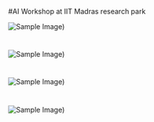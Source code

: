 #AI Workshop at IIT Madras research park

![Sample Image](https://github.com/suryakiran69/CMOS-NOR-Gate-2-INPUTS-/blob/main/Img-1.png))

#
![Sample Image](https://github.com/suryakiran69/CMOS-NOR-Gate-2-INPUTS-/blob/main/Img-1.png))

#

![Sample Image](https://github.com/suryakiran69/CMOS-NOR-Gate-2-INPUTS-/blob/main/Img-1.png))

#

![Sample Image](https://github.com/suryakiran69/CMOS-NOR-Gate-2-INPUTS-/blob/main/Img-1.png))
